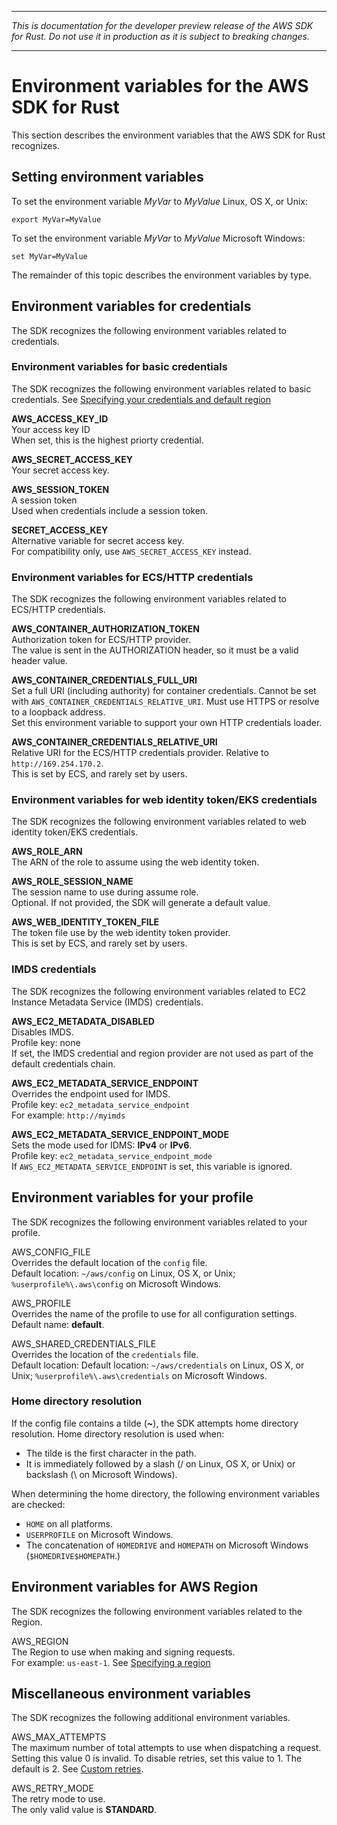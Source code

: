 --------

 *This is documentation for the developer preview release of the AWS SDK for Rust\. Do not use it in production as it is subject to breaking changes\.* 

--------

# Environment variables for the AWS SDK for Rust<a name="environment-variables"></a>

This section describes the environment variables that the AWS SDK for Rust recognizes\.

## Setting environment variables<a name="environment-variables-setting"></a>

To set the environment variable *MyVar* to *MyValue* Linux, OS X, or Unix:

```
export MyVar=MyValue
```

To set the environment variable *MyVar* to *MyValue* Microsoft Windows:

```
set MyVar=MyValue
```

The remainder of this topic describes the environment variables by type\.

## Environment variables for credentials<a name="environment-variables-credentials"></a>

The SDK recognizes the following environment variables related to credentials\.

### Environment variables for basic credentials<a name="environment-variables-credentials-basic"></a>

The SDK recognizes the following environment variables related to basic credentials\. See [Specifying your credentials and default region](credentials.md)

**AWS\_ACCESS\_KEY\_ID**  
Your access key ID  
When set, this is the highest priorty credential\.

**AWS\_SECRET\_ACCESS\_KEY**  
Your secret access key\.

**AWS\_SESSION\_TOKEN**  
A session token  
Used when credentials include a session token\.

**SECRET\_ACCESS\_KEY**  
Alternative variable for secret access key\.  
For compatibility only, use `AWS_SECRET_ACCESS_KEY` instead\.

### Environment variables for ECS/HTTP credentials<a name="environment-variables-credentials-ecs"></a>

The SDK recognizes the following environment variables related to ECS/HTTP credentials\.

**AWS\_CONTAINER\_AUTHORIZATION\_TOKEN**  
Authorization token for ECS/HTTP provider\.  
The value is sent in the AUTHORIZATION header, so it must be a valid header value\.

**AWS\_CONTAINER\_CREDENTIALS\_FULL\_URI**  
Set a full URI \(including authority\) for container credentials\. Cannot be set with `AWS_CONTAINER_CREDENTIALS_RELATIVE_URI`\. Must use HTTPS or resolve to a loopback address\.  
Set this environment variable to support your own HTTP credentials loader\.

**AWS\_CONTAINER\_CREDENTIALS\_RELATIVE\_URI**  
Relative URI for the ECS/HTTP credentials provider\. Relative to `http://169.254.170.2`\.  
This is set by ECS, and rarely set by users\.

### Environment variables for web identity token/EKS credentials<a name="environment-variables-credentials-web"></a>

The SDK recognizes the following environment variables related to web identity token/EKS credentials\.

**AWS\_ROLE\_ARN**  
The ARN of the role to assume using the web identity token\.

**AWS\_ROLE\_SESSION\_NAME**  
The session name to use during assume role\.  
Optional\. If not provided, the SDK will generate a default value\.

**AWS\_WEB\_IDENTITY\_TOKEN\_FILE**  
The token file use by the web identity token provider\.  
This is set by ECS, and rarely set by users\.

### IMDS credentials<a name="environment-variables-credentials-imds"></a>

The SDK recognizes the following environment variables related to EC2 Instance Metadata Service \(IMDS\) credentials\.

**AWS\_EC2\_METADATA\_DISABLED**  
Disables IMDS\.  
Profile key: none  
If set, the IMDS credential and region provider are not used as part of the default credentials chain\.

**AWS\_EC2\_METADATA\_SERVICE\_ENDPOINT**  
Overrides the endpoint used for IMDS\.  
Profile key: `ec2_metadata_service_endpoint`  
For example: `http://myimds`

**AWS\_EC2\_METADATA\_SERVICE\_ENDPOINT\_MODE**  
Sets the mode used for IDMS: **IPv4** or **IPv6**\.  
Profile key: `ec2_metadata_service_endpoint_mode`  
If `AWS_EC2_METADATA_SERVICE_ENDPOINT` is set, this variable is ignored\.

## Environment variables for your profile<a name="environment-variables-profile"></a>

The SDK recognizes the following environment variables related to your profile\.

AWS\_CONFIG\_FILE  
Overrides the default location of the `config` file\.  
Default location: `~/aws/config` on Linux, OS X, or Unix; `%userprofile%\.aws\config` on Microsoft Windows\.

AWS\_PROFILE  
Overrides the name of the profile to use for all configuration settings\.  
Default name: **default**\.

AWS\_SHARED\_CREDENTIALS\_FILE  
Overrides the location of the `credentials` file\.  
Default location: Default location: `~/aws/credentials` on Linux, OS X, or Unix; `%userprofile%\.aws\credentials` on Microsoft Windows\.

### Home directory resolution<a name="environment-variables-profile-home"></a>

If the config file contains a tilde \(**\~**\), the SDK attempts home directory resolution\. Home directory resolution is used when:
+ The tilde is the first character in the path\.
+ It is immediately followed by a slash \(/ on Linux, OS X, or Unix\) or backslash \(\\ on Microsoft Windows\)\.

When determining the home directory, the following environment variables are checked:
+ `HOME` on all platforms\.
+ `USERPROFILE` on Microsoft Windows\.
+ The concatenation of `HOMEDRIVE` and `HOMEPATH` on Microsoft Windows \(`$HOMEDRIVE$HOMEPATH`\.\)

## Environment variables for AWS Region<a name="environment-variables-region"></a>

The SDK recognizes the following environment variables related to the Region\.

AWS\_REGION  
The Region to use when making and signing requests\.  
For example: `us-east-1`\. See [Specifying a region](credentials.md#credentials-region)

## Miscellaneous environment variables<a name="environment-variables-misc"></a>

The SDK recognizes the following additional environment variables\.

AWS\_MAX\_ATTEMPTS  
The maximum number of total attempts to use when dispatching a request\.  
Setting this value 0 is invalid\. To disable retries, set this value to 1\. The default is 2\. See [Custom retries](retries.md)\.

AWS\_RETRY\_MODE  
The retry mode to use\.  
The only valid value is **STANDARD**\.